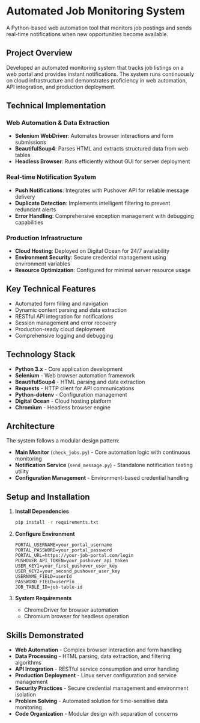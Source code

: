 # Automated Job Monitoring System

A Python-based web automation tool that monitors job postings and sends real-time notifications when new opportunities become available.

## Project Overview

Developed an automated monitoring system that tracks job listings on a web portal and provides instant notifications. The system runs continuously on cloud infrastructure and demonstrates proficiency in web automation, API integration, and production deployment.

## Technical Implementation

### Web Automation & Data Extraction

- **Selenium WebDriver**: Automates browser interactions and form submissions
- **BeautifulSoup4**: Parses HTML and extracts structured data from web tables
- **Headless Browser**: Runs efficiently without GUI for server deployment

### Real-time Notification System

- **Push Notifications**: Integrates with Pushover API for reliable message delivery
- **Duplicate Detection**: Implements intelligent filtering to prevent redundant alerts
- **Error Handling**: Comprehensive exception management with debugging capabilities

### Production Infrastructure

- **Cloud Hosting**: Deployed on Digital Ocean for 24/7 availability
- **Environment Security**: Secure credential management using environment variables
- **Resource Optimization**: Configured for minimal server resource usage

## Key Technical Features

- Automated form filling and navigation
- Dynamic content parsing and data extraction
- RESTful API integration for notifications
- Session management and error recovery
- Production-ready cloud deployment
- Comprehensive logging and debugging

## Technology Stack

- **Python 3.x** - Core application development
- **Selenium** - Web browser automation framework
- **BeautifulSoup4** - HTML parsing and data extraction
- **Requests** - HTTP client for API communications
- **Python-dotenv** - Configuration management
- **Digital Ocean** - Cloud hosting platform
- **Chromium** - Headless browser engine

## Architecture

The system follows a modular design pattern:

- **Main Monitor** (`check_jobs.py`) - Core automation logic with continuous monitoring
- **Notification Service** (`send_message.py`) - Standalone notification testing utility
- **Configuration Management** - Environment-based credential handling

## Setup and Installation

1. **Install Dependencies**

   ```bash
   pip install -r requirements.txt
   ```

2. **Configure Environment**

   ```
   PORTAL_USERNAME=your_portal_username
   PORTAL_PASSWORD=your_portal_password
   PORTAL_URL=https://your-job-portal.com/login
   PUSHOVER_API_TOKEN=your_pushover_api_token
   USER_KEY1=your_first_pushover_user_key
   USER_KEY2=your_second_pushover_user_key
   USERNAME_FIELD=userId
   PASSWORD_FIELD=userPin
   JOB_TABLE_ID=job-table-id
   ```

3. **System Requirements**
   - ChromeDriver for browser automation
   - Chromium browser for headless operation

## Skills Demonstrated

- **Web Automation** - Complex browser interaction and form handling
- **Data Processing** - HTML parsing, data extraction, and filtering algorithms
- **API Integration** - RESTful service consumption and error handling
- **Production Deployment** - Linux server configuration and service management
- **Security Practices** - Secure credential management and environment isolation
- **Problem Solving** - Automated solution for time-sensitive data monitoring
- **Code Organization** - Modular design with separation of concerns
